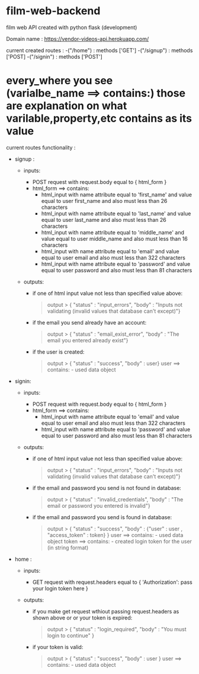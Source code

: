 # film-web-backend
film web API created with python flask (development)

Domain name : https://vendor-videos-api.herokuapp.com/

current created routes :
  -("/home") : methods ['GET']
  -("/signup") : methods ['POST]
  -("/signin") : methods ['POST']
  
  
  # every_where you see (varialbe_name ==> contains:) those are explanation on what varilable,property,etc contains as its value
  
 current routes functionality :
  - signup : 
    * inputs:
      - POST request with request.body equal to { html_form }
      - html_form ==> contains:
        - html_input with name attribute equal to 'first_name' and value equal to user first_name
        and also must less than 26 characters
        - html_input with name attribute equal to 'last_name' and value equal to user last_name
        and also must less than 26 characters
        - html_input with name attribute equal to 'middle_name' and value equal to user middle_name
        and also must less than 16 characters
        - html_input with name attribute equal to 'email' and value equal to user email
        and also must less than 322 characters
        - html_input with name attribute equal to 'password' and value equal to user password
        and also must less than 81 characters
        
    * outputs:
      - if one of html input value not less than specified value above:
        > output > { "status" : "input_errors", "body" : 
                   "Inputs not validating (invalid values that database can't except)"}                            
      - if the email you send already have an account:
        > output > { "status" : "email_exist_error",
                   "body" : "The email you entered already exist"}     
      - if the user is created:
        > output > { "status" : "success", "body" : user}
        > user ==> contains: - used data object    
                    
  - signin:
    * inputs:
      - POST request with request.body equal to { html_form }
      - html_form ==> contains:
        - html_input with name attribute equal to 'email' and value equal to user email
          and also must less than 322 characters
        - html_input with name attribute equal to 'password' and value equal to user password
          and also must less than 81 characters  
                    
    * outputs:
              
      - if one of html input value not less than specified value above:
        > output > { "status" : "input_errors", "body" : 
                             "Inputs not validating (invalid values that database can't except)"}
                             
      - if the email and password you send is not found in database:
        > output > { "status" : "invalid_credentials", "body" :
                   "The email or password you entered is invalid"}
                             
      - if the email and password you send is found in database:
        > output > { "status" : "success", "body" : {"user" : user , "access_token" : token} }
        > user ==> contains: - used data object
        > token ==> contains: - created login token for the user (in string format)
                    
  - home :
    * inputs:
      - GET request with request.headers equal to { 'Authorization': pass your login token here }
              
    * outputs:
           
      - if you make get request wthiout passing request.headers as shown above or
        or your token is expired:
        > output > { "status" : "login_required", "body" : "You must login to continue" }
                  
      - if your token is valid:
        > output > { "status" : "success", "body" : user }
        > user ==> contains: - used data object
               
                
    

